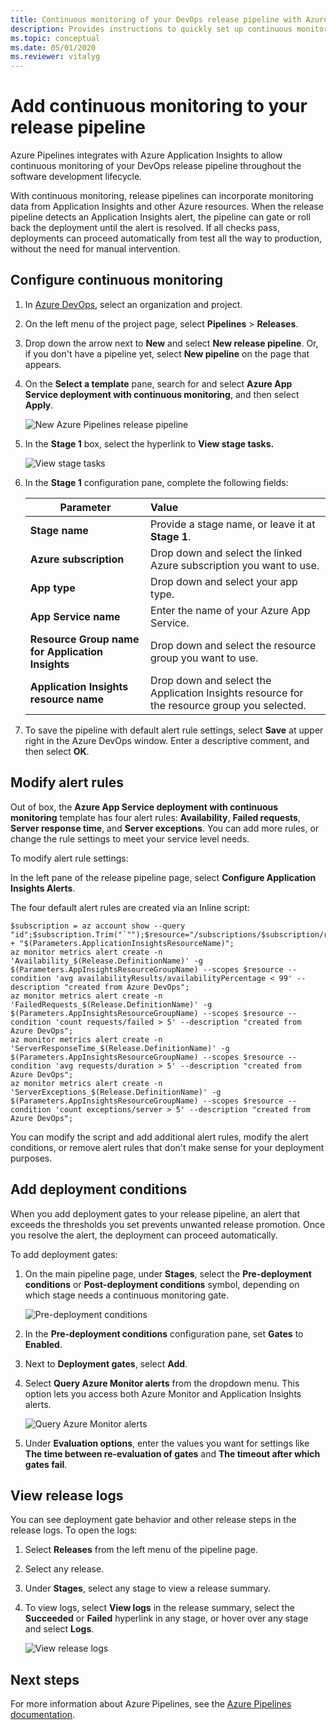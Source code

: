```yaml
---
title: Continuous monitoring of your DevOps release pipeline with Azure Pipelines and Azure Application Insights  | Microsoft Docs
description: Provides instructions to quickly set up continuous monitoring with Application Insights
ms.topic: conceptual
ms.date: 05/01/2020
ms.reviewer: vitalyg
---
```


# Add continuous monitoring to your release pipeline

Azure Pipelines integrates with Azure Application Insights to allow continuous monitoring of your DevOps release pipeline throughout the software development lifecycle. 

With continuous monitoring, release pipelines can incorporate monitoring data from Application Insights and other Azure resources. When the release pipeline detects an Application Insights alert, the pipeline can gate or roll back the deployment until the alert is resolved. If all checks pass, deployments can proceed automatically from test all the way to production, without the need for manual intervention. 

## Configure continuous monitoring

1. In [Azure DevOps](https://dev.azure.com), select an organization and project.
   
1. On the left menu of the project page, select **Pipelines** > **Releases**. 
   
1. Drop down the arrow next to **New** and select **New release pipeline**. Or, if you don't have a pipeline yet, select **New pipeline** on the page that appears.
   
1. On the **Select a template** pane, search for and select **Azure App Service deployment with continuous monitoring**, and then select **Apply**. 

   ![New Azure Pipelines release pipeline](media/continuous-monitoring/001.png)

1. In the **Stage 1** box, select the hyperlink to **View stage tasks.**

   ![View stage tasks](media/continuous-monitoring/002.png)

1. In the **Stage 1** configuration pane, complete the following fields: 

    | Parameter        | Value |
   | ------------- |:-----|
   | **Stage name**      | Provide a stage name, or leave it at **Stage 1**. |
   | **Azure subscription** | Drop down and select the linked Azure subscription you want to use.|
   | **App type** | Drop down and select your app type. |
   | **App Service name** | Enter the name of your Azure App Service. |
   | **Resource Group name for Application Insights**    | Drop down and select the resource group you want to use. |
   | **Application Insights resource name** | Drop down and select the Application Insights resource for the resource group you selected.

1. To save the pipeline with default alert rule settings, select **Save** at upper right in the Azure DevOps window. Enter a descriptive comment, and then select **OK**.

## Modify alert rules

Out of box, the **Azure App Service deployment with continuous monitoring** template has four alert rules: **Availability**, **Failed requests**, **Server response time**, and **Server exceptions**. You can add more rules, or change the rule settings to meet your service level needs. 

To modify alert rule settings:

In the left pane of the release pipeline page, select **Configure Application Insights Alerts**.

The four default alert rules are created via an Inline script:

```azurecli
$subscription = az account show --query "id";$subscription.Trim("`"");$resource="/subscriptions/$subscription/resourcegroups/"+"$(Parameters.AppInsightsResourceGroupName)"+"/providers/microsoft.insights/components/" + "$(Parameters.ApplicationInsightsResourceName)";
az monitor metrics alert create -n 'Availability_$(Release.DefinitionName)' -g $(Parameters.AppInsightsResourceGroupName) --scopes $resource --condition 'avg availabilityResults/availabilityPercentage < 99' --description "created from Azure DevOps";
az monitor metrics alert create -n 'FailedRequests_$(Release.DefinitionName)' -g $(Parameters.AppInsightsResourceGroupName) --scopes $resource --condition 'count requests/failed > 5' --description "created from Azure DevOps";
az monitor metrics alert create -n 'ServerResponseTime_$(Release.DefinitionName)' -g $(Parameters.AppInsightsResourceGroupName) --scopes $resource --condition 'avg requests/duration > 5' --description "created from Azure DevOps";
az monitor metrics alert create -n 'ServerExceptions_$(Release.DefinitionName)' -g $(Parameters.AppInsightsResourceGroupName) --scopes $resource --condition 'count exceptions/server > 5' --description "created from Azure DevOps";
```

You can modify the script and add additional alert rules, modify the alert conditions, or remove alert rules that don't make sense for your deployment purposes.

## Add deployment conditions

When you add deployment gates to your release pipeline, an alert that exceeds the thresholds you set prevents unwanted release promotion. Once you resolve the alert, the deployment can proceed automatically.

To add deployment gates:

1. On the main pipeline page, under **Stages**, select the **Pre-deployment conditions** or **Post-deployment conditions** symbol, depending on which stage needs a continuous monitoring gate.
   
   ![Pre-deployment conditions](media/continuous-monitoring/004.png)
   
1. In the **Pre-deployment conditions** configuration pane, set **Gates** to **Enabled**.
   
1. Next to **Deployment gates**, select **Add**.
   
1. Select **Query Azure Monitor alerts** from the dropdown menu. This option lets you access both Azure Monitor and Application Insights alerts.
   
   ![Query Azure Monitor alerts](media/continuous-monitoring/005.png)
   
1. Under **Evaluation options**, enter the values you want for settings like **The time between re-evaluation of gates** and **The timeout after which gates fail**. 

## View release logs

You can see deployment gate behavior and other release steps in the release logs. To open the logs:

1. Select **Releases** from the left menu of the pipeline page. 
   
1. Select any release. 
   
1. Under **Stages**, select any stage to view a release summary. 
   
1. To view logs, select **View logs** in the release summary, select the **Succeeded** or **Failed** hyperlink in any stage, or hover over any stage and select **Logs**. 
   
   ![View release logs](media/continuous-monitoring/006.png)

## Next steps

For more information about Azure Pipelines, see the [Azure Pipelines documentation](/azure/devops/pipelines).
